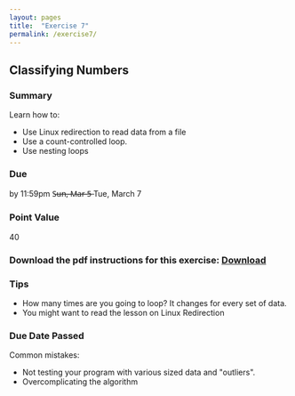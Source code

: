 ```yaml
---
layout: pages
title:  "Exercise 7"
permalink: /exercise7/
---
```


## Classifying Numbers 

### Summary

Learn how to:

- Use Linux redirection to read data from a file
- Use a count-controlled loop.
- Use nesting loops

### Due
by 11:59pm S̶u̶n̶,̶ ̶M̶a̶r̶ ̶5̶  Tue, March 7

### Point Value
40

### Download the pdf instructions for this exercise: [Download](https://github.com/jeungsook/cs135/raw/master/exercises/pdf/CS%20135%20Spring%202017%20Exercise%20%237.pdf)

### Tips
- How many times are you going to loop? It changes for every set of data.
- You might want to read the lesson on Linux Redirection

### Due Date Passed

Common mistakes: 
- Not testing your program with various sized data and "outliers".
- Overcomplicating the algorithm
